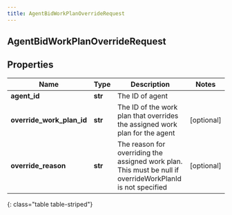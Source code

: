 ```yaml
---
title: AgentBidWorkPlanOverrideRequest
---
```

## AgentBidWorkPlanOverrideRequest

## Properties

|Name | Type | Description | Notes|
|------------ | ------------- | ------------- | -------------|
| **agent_id** | **str** | The ID of agent | |
| **override_work_plan_id** | **str** | The ID of the work plan that overrides the assigned work plan for the agent | [optional] |
| **override_reason** | **str** | The reason for overriding the assigned work plan. This must be null if overrideWorkPlanId is not specified | [optional] |
{: class="table table-striped"}


